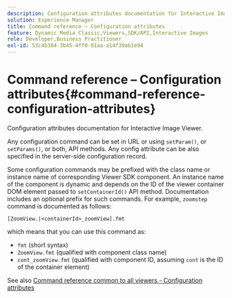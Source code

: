 ```yaml
---
description: Configuration attributes documentation for Interactive Image Viewer.
solution: Experience Manager
title: Command reference – Configuration attributes
feature: Dynamic Media Classic,Viewers,SDK/API,Interactive Images
role: Developer,Business Practitioner
exl-id: 53c4b304-3b45-4ff0-91aa-a14f39ab1e94
---
```

# Command reference – Configuration attributes{#command-reference-configuration-attributes}

Configuration attributes documentation for Interactive Image Viewer.

Any configuration command can be set in URL or using `setParam()`, or `setParams()`, or both, API methods. Any config attribute can be also specified in the server-side configuration record.

Some configuration commands may be prefixed with the class name or instance name of corresponding Viewer SDK component. An instance name of the component is dynamic and depends on the ID of the viewer container DOM element passed to `setContainerId()` API method. Documentation includes an optional prefix for such commands. For example, `zoomstep` command is documented as follows:

`[ZoomView.|<containerId>_zoomView].fmt`

which means that you can use this command as:

* `fmt` (short syntax) 
* `ZoomView.fmt` (qualified with component class name) 
* `cont_zoomView.fmt` (qualified with component ID, assuming `cont` is the ID of the container element)

See also [Command reference common to all viewers - Configuration attributes](../../../r-html5-viewer-20-cmdref-configattrib/r-html5-viewer-20-cmdref-configattrib.md#concept-850e0f2c49b949deb7cfbfd330d329bd)
